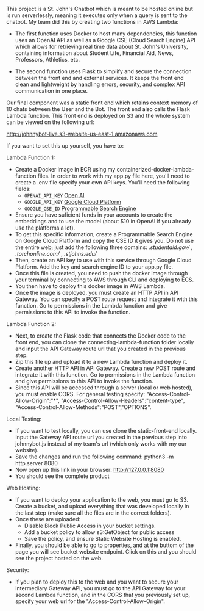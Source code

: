 This project is a St. John's Chatbot which is meant to be hosted online but is run serverlessly, meaning it executes only when a query is sent to the chatbot.
My team did this by creating two functions in AWS Lambda:

- The first function uses Docker to host many dependencies, this function uses an OpenAI API as well as a Google CSE (Cloud Search Engine) API which allows for retrieving real time data about St. John's University, containing information about Student Life, Financial Aid, News, Professors, Athletics, etc.

- The second function uses Flask to simplify and secure the connection between the front end and external services. It keeps the front end clean and lightweight by handling errors, security, and complex API communication in one place.

Our final component was a static front end which retains context memory of 10 chats between the User and the Bot. The front end also calls the Flask Lambda function. This front end is deployed on S3 and the whole system can be viewed on the following url: 

http://johnnybot-live.s3-website-us-east-1.amazonaws.com



If you want to set this up yourself, you have to: 

Lambda Function 1:
- Create a Docker image in ECR using my containerized-docker-lambda-function files. In order to work with my app.py file here, you'll need to create a .env file
specify your own API keys. You'll need the following fields:
    - `OPENAI_API_KEY` [Open AI](https://platform.openai.com/docs/overview)
    - `GOOGLE_API_KEY` [Google Cloud Platform](https://console.cloud.google.com/)
    - `GOOGLE_CSE_ID`  [Programmable Search Engine](https://programmablesearchengine.google.com/)
- Ensure you have suficient funds in your accounts to create the embeddings and to use the model (about $10 in OpenAI if you already use the platforms a lot).
- To get this specific information, create a Programmable Search Engine on Google Cloud Platform and copy the CSE ID it gives you. Do not use the entire web; just add the following three domains: *.studentaid.gov/* , *.torchonline.com/* , *.stjohns.edu/*
- Then, create an API key to use with this service through Google Cloud Platform. Add the key and search engine ID to your app.py file.
- Once this file is created, you need to push the docker image through your terminal by connecting to AWS through CLI and deploying to ECS.
- You then have to deploy this docker image in AWS Lambda.
- Once the image is deployed, you must create an HTTP API in API Gateway. You can specify a POST route request and integrate it with this function. Go to permissions in the Lambda function and give permissions to this API to invoke the function.

Lambda Function 2:
- Next, to create the Flask code that connects the Docker code to the front end, you can clone the connecting-lambda-function folder locally and input the API Gateway route url that you created in the previous step.
- Zip this file up and upload it to a new Lambda function and deploy it.
- Create another HTTP API in API Gateway. Create a new POST route and integrate it with this function. Go to permissions in the Lambda function and give permissions to this API to invoke the function.
- Since this API will be accessed through a server (local or web hosted), you must enable CORS. For general testing specify: "Access-Control-Allow-Origin":"*", "Access-Control-Allow-Headers":"content-type", "Access-Control-Allow-Methods":"POST","OPTIONS". 

Local Testing:
- If you want to test locally, you can use clone the static-front-end locally. Input the Gateway API route url you created in the previous step into johnnybot.js instead of my team's url (which only works with my our website).
- Save the changes and run the following command: python3 -m http.server 8080
- Now open up this link in your browser: http://127.0.0.1:8080
- You should see the complete product

Web Hosting:
- If you want to deploy your application to the web, you must go to S3. Create a bucket, and upload everything that was developed locally in the last step (make sure all the files are in the correct folders).
- Once these are uploaded:
  - Disable Block Public Access in your bucket settings.
  - Add a bucket policy to allow s3:GetObject for public access
  - Save the policy, and ensure Static Website Hosting is enabled.
- Finally, you should be able to go to properties, and at the buttom of the page you will see bucket website endpoint. Click on this and you should see the project hosted on the web.

Security:
- If you plan to deploy this to the web and you want to secure your intermediary Gateway API, you must go to the API Gateway for your second Lambda function, and in the CORS that you previously set up, specify your web url for the "Access-Control-Allow-Origin".
